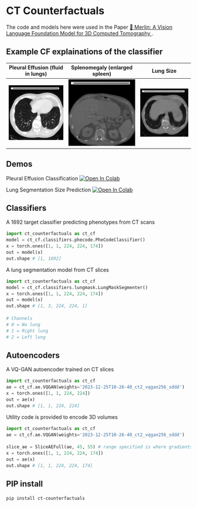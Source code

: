 # CT Counterfactuals

The code and models here were used in the Paper [📄 Merlin: A Vision Language Foundation Model for 3D Computed Tomography
](https://arxiv.org/abs/2406.06512).

## Example CF explainations of the classifier

| Pleural Effusion (fluid in lungs) | Splenomegaly (enlarged spleen)| Lung Size |
| ----------- | ----------- |----------- |
| <img src="docs/effusion2.gif" width="100%"> |  <img src="docs/Splenomegaly.gif" width="100%"> | <img src="docs/lung-size.gif" width="100%"> |

## Demos

Pleural Effusion Classification
[![Open In Colab](https://colab.research.google.com/assets/colab-badge.svg)](https://colab.research.google.com/github/ieee8023/ct-counterfactuals/blob/main/pleural-effusion.ipynb)

Lung Segmentation Size Prediction
[![Open In Colab](https://colab.research.google.com/assets/colab-badge.svg)](https://colab.research.google.com/github/ieee8023/ct-counterfactuals/blob/main/lung-size.ipynb)


## Classifiers

A 1692 target classifier predicting phenotypes from CT scans
```python
import ct_counterfactuals as ct_cf
model = ct_cf.classifiers.phecode.PheCodeClassifier()
x = torch.ones([1, 1, 224, 224, 174])
out = model(x)
out.shape # [1, 1692]
```

A lung segmentation model from CT slices
```python
import ct_counterfactuals as ct_cf
model = ct_cf.classifiers.lungmask.LungMaskSegmenter()
x = torch.ones([1, 1, 224, 224, 174])
out = model(x)
out.shape # [1, 3, 224, 224, 1]

# Channels
# 0 = No lung
# 1 = Right lung
# 2 = Left lung
```

## Autoencoders

A VQ-GAN autoencoder trained on CT slices
```python
import ct_counterfactuals as ct_cf
ae = ct_cf.ae.VQGAN(weights='2023-12-25T10-26-40_ct2_vqgan256_sddd')
x = torch.ones([1, 1, 224, 224])
out = ae(x)
out.shape # [1, 1, 224, 224]
```

Utility code is provided to encode 3D volumes
```python
import ct_counterfactuals as ct_cf
ae = ct_cf.ae.VQGAN(weights='2023-12-25T10-26-40_ct2_vqgan256_sddd')

slice_ae = SliceAEFull(ae, 45, 55) # range specified is where gradients can propigate
x = torch.ones([1, 1, 224, 224, 174])
out = ae(x)
out.shape # [1, 1, 224, 224, 174]
```

## PIP install

```
pip install ct-counterfactuals
```
